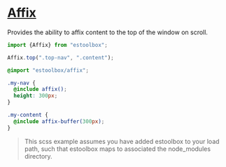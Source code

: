 
# [Affix](src/js/affix.js)

Provides the ability to affix content to the top of the window on scroll.

```javascript
import {Affix} from "estoolbox";

Affix.top(".top-nav", ".content");
```

```scss
@import "estoolbox/affix";

.my-nav {
  @include affix();
  height: 300px;
}

.my-content {
  @include affix-buffer(300px);
}
```

> This scss example assumes you have added estoolbox to your load path, such that estoolbox maps to associated the node_modules directory.
